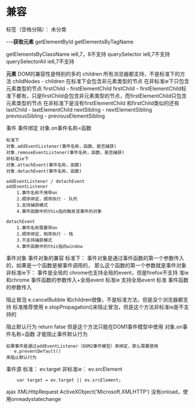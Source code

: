 ﻿# 兼容

标签（空格分隔）： 未分类

--**-获取元素**
	getElementById
	getElementsByTagName
				
				
getElementsByClassName  ie6,7，8不支持
querySelector           ie6,7不支持
querySelectorAll	ie6,7不支持

**元素**
DOM的兼容性是特别的多的
	children
	    所有浏览器都支持，不是标准下的方法
	childNodes - children
	    在标准下会包含非元素类型的节点
	    在非标准ie下只包含元素类型的节点
	firstChild - firstElementChild
	    firstChild - firstElementChild标准下都有，只是firstChild会包含非元素类型的节点，而firstElementChild只包含元素类型的节点
	    在非标准下是没有firstElementChild
	和firstChild类似的还有
	    lastChild - lastElementChild
	    nextSibling - nextElementSibling
	    previousSibling - previousElementSibling

事件
事件绑定
	对象.on事件名称=函数

	标准下
	对象.addEventListener(事件名称，函数，是否捕获)
	对象.removeEventListener(事件名称，函数，是否捕获)
	非标准ie下
	对象.attachEvent(事件名称，函数)
	对象.detachEvent(事件名称，函数)

	addEventListener / detachEvent
	addEventListener
		1.事件名称不用带on
		2.顺序绑定，顺序执行 - 队列
		3.支持捕获模式
		4.事件函数中的this指向触发该事件的对象

	detachEvent
		1.事件名称需要带on
		2.顺序绑定，倒序执行 - 栈
		3.不支持捕获模式
		4.事件函数中的this指向window
事件对象
事件对象的兼容
	标准下：
	    事件对象是通过事件函数的第一个参数传入的，如果是一个函数是被事件调用的，
	    那么这个函数的第一个参数就是事件对象
	非标准ie下：
	    事件是全局的
	    chrome也支持全局的event，但是firefox不支持
	准ie和chrome
	    事件函数的参数传入+全局event
	标准ie
	    支持全局event
	标准
	    事件函数的参数传入

阻止冒泡
	e.cancelBubble
	   和children很像，不是标准方法，但是没个浏览器都支持
	标准推荐使用
	   e.stopPropagation()来阻止冒泡，但是这个方法非标准ie是不支持的

阻止默认行为
	return false
	但是这个方法只能在DOM1事件模型中使用
	   对象.on事件名称=函数
	才能阻止事件默认行为

	如果事件是通过addEventListener（DOM2事件模型）来绑定，那么需要使用
	   e.preventDefault()
	来阻止默认行为

事件源
	标准：
		ev.target
	非标准ie：
		ev.srcElement

		var target = ev.target || ev.srcElement;

ajax
	XMLHttpRequest
    ActiveXObject('Microsoft.XMLHTTP')
    没有onload，使用onreadystatechange





